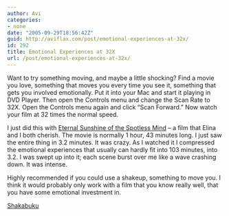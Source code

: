 ```yaml
---
author: Avi
categories:
- none
date: "2005-09-29T18:56:42Z"
guid: http://aviflax.com/post/emotional-experiences-at-32x/
id: 292
title: Emotional Experiences at 32X
url: /post/emotional-experiences-at-32x/
---
```

Want to try something moving, and maybe a little shocking? Find a movie you love, something that moves you every time you see it, something that gets you involved emotionally. Put it into your Mac and start it playing in DVD Player. Then open the Controls menu and change the Scan Rate to 32X. Open the Controls menu again and click &#8220;Scan Forward.&#8221; Now watch your film at 32 times the normal speed.

I just did this with [Eternal Sunshine of the Spotless Mind](http://imdb.com/title/tt0338013/) &#8211; a film that Elina and I both cherish. The movie is normally 1 hour, 43 minutes long. I just saw the entire thing in 3.2 minutes. It was crazy. As I watched it I compressed the emotional experiences that usually can hardly fit into 103 minutes, into 3.2. I was swept up into it; each scene burst over me like a wave crashing down. It was intense.

Highly recommended if you could use a shakeup, something to move you. I think it would probably only work with a film that you know really well, that you have some emotional investment in.

[Shakabuku](http://imdb.com/title/tt0119229/quotes)